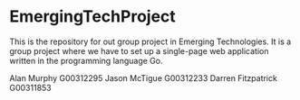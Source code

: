 # EmergingTechProject
This is the repository for out group project in Emerging Technologies. It is a group project where we have to set up a single-page web application written in the programming language Go.

Alan Murphy G00312295
Jason McTigue G00312233
Darren Fitzpatrick G00311853 
